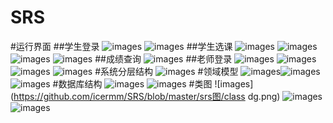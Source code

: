 # SRS
#运行界面
##学生登录
![images](https://github.com/icermm/SRS/blob/master/srs图/4.jpg)
![images](https://github.com/icermm/SRS/blob/master/srs图/2.jpg)
##学生选课
![images](https://github.com/icermm/SRS/blob/master/srs图/3.jpg)
![images](https://github.com/icermm/SRS/blob/master/srs图/5.jpg)
![images](https://github.com/icermm/SRS/blob/master/srs图/6.jpg)
![images](https://github.com/icermm/SRS/blob/master/srs图/7.jpg)
##成绩查询
![images](https://github.com/icermm/SRS/blob/master/srs图/8.jpg)
##老师登录
![images](https://github.com/icermm/SRS/blob/master/srs图/9.jpg)
![images](https://github.com/icermm/SRS/blob/master/srs图/11.jpg)
![images](https://github.com/icermm/SRS/blob/master/srs图/13.jpg)
![images](https://github.com/icermm/SRS/blob/master/srs图/14.jpg)
#系统分层结构
![images](https://github.com/icermm/SRS/blob/master/srs图/21.jpg)
#领域模型
![images](https://github.com/icermm/SRS/blob/master/srs图/15.jpg)![images](https://github.com/icermm/SRS/blob/master/srs图/16.jpg)![images](https://github.com/icermm/SRS/blob/master/srs图/17.jpg)
#数据库结构
![images](https://github.com/icermm/SRS/blob/master/srs图/18.jpg)
![images](https://github.com/icermm/SRS/blob/master/srs图/19.jpg)
#类图
![images](https://github.com/icermm/SRS/blob/master/srs图/class dg.png)
![images](https://github.com/icermm/SRS/blob/master/srs图/sq.png)
![images](https://github.com/icermm/SRS/blob/master/srs图/20.jpg)
